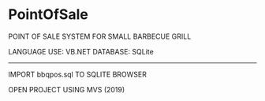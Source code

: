 # PointOfSale
POINT OF SALE SYSTEM FOR SMALL BARBECUE GRILL

LANGUAGE USE: VB.NET
DATABASE: SQLite

--------------------
IMPORT bbqpos.sql TO SQLITE BROWSER

OPEN PROJECT USING MVS (2019)
